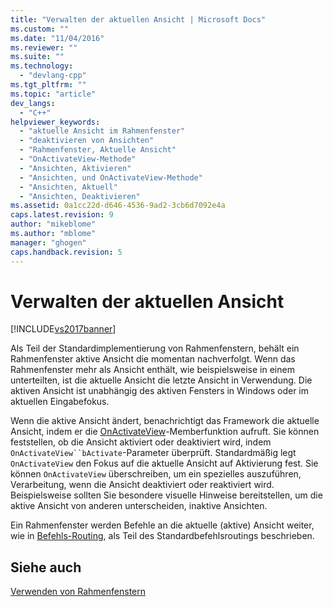 ```yaml
---
title: "Verwalten der aktuellen Ansicht | Microsoft Docs"
ms.custom: ""
ms.date: "11/04/2016"
ms.reviewer: ""
ms.suite: ""
ms.technology: 
  - "devlang-cpp"
ms.tgt_pltfrm: ""
ms.topic: "article"
dev_langs: 
  - "C++"
helpviewer_keywords: 
  - "aktuelle Ansicht im Rahmenfenster"
  - "deaktivieren von Ansichten"
  - "Rahmenfenster, Aktuelle Ansicht"
  - "OnActivateView-Methode"
  - "Ansichten, Aktivieren"
  - "Ansichten, und OnActivateView-Methode"
  - "Ansichten, Aktuell"
  - "Ansichten, Deaktivieren"
ms.assetid: 0a1cc22d-d646-4536-9ad2-3cb6d7092e4a
caps.latest.revision: 9
author: "mikeblome"
ms.author: "mblome"
manager: "ghogen"
caps.handback.revision: 5
---
```

# Verwalten der aktuellen Ansicht
[!INCLUDE[vs2017banner](../assembler/inline/includes/vs2017banner.md)]

Als Teil der Standardimplementierung von Rahmenfenstern, behält ein Rahmenfenster aktive Ansicht die momentan nachverfolgt.  Wenn das Rahmenfenster mehr als Ansicht enthält, wie beispielsweise in einem unterteilten, ist die aktuelle Ansicht die letzte Ansicht in Verwendung.  Die aktiven Ansicht ist unabhängig des aktiven Fensters in Windows oder im aktuellen Eingabefokus.  
  
 Wenn die aktive Ansicht ändert, benachrichtigt das Framework die aktuelle Ansicht, indem er die [OnActivateView](../Topic/CView::OnActivateView.md)\-Memberfunktion aufruft.  Sie können feststellen, ob die Ansicht aktiviert oder deaktiviert wird, indem `OnActivateView``bActivate`\-Parameter überprüft.  Standardmäßig legt `OnActivateView` den Fokus auf die aktuelle Ansicht auf Aktivierung fest.  Sie können `OnActivateView` überschreiben, um ein spezielles auszuführen, Verarbeitung, wenn die Ansicht deaktiviert oder reaktiviert wird.  Beispielsweise sollten Sie besondere visuelle Hinweise bereitstellen, um die aktive Ansicht von anderen unterscheiden, inaktive Ansichten.  
  
 Ein Rahmenfenster werden Befehle an die aktuelle \(aktive\) Ansicht weiter, wie in [Befehls\-Routing](../mfc/command-routing.md), als Teil des Standardbefehlsroutings beschrieben.  
  
## Siehe auch  
 [Verwenden von Rahmenfenstern](../mfc/using-frame-windows.md)
